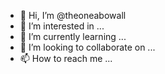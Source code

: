 - 👋 Hi, I’m @theoneabowall
- 👀 I’m interested in ...
- 🌱 I’m currently learning ...
- 💞️ I’m looking to collaborate on ...
- 📫 How to reach me ...

<!---
theoneabowall/theoneabowall is a ✨ special ✨ repository because its `README.md` (this file) appears on your GitHub profile.
You can click the Preview link to take a look at your changes.
--->
